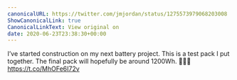 ```yaml
---
canonicalURL: https://twitter.com/jmjordan/status/1275573979068203008
ShowCanonicalLink: true
CanonicalLinkText: View original on
date: 2020-06-23T23:38:30+00:00
---
```

I’ve started construction on my next battery project. This is a test pack I put together. The final pack will hopefully be around 1200Wh. 🧑🏻‍💻 https://t.co/MhOFe6I72v